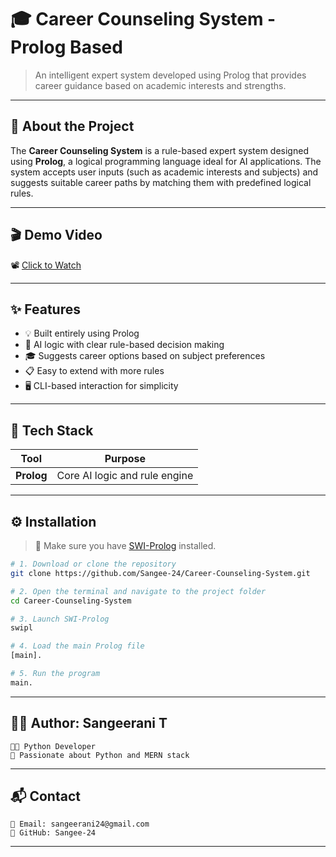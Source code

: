 # 🎓 Career Counseling System - Prolog Based

> An intelligent expert system developed using Prolog that provides career guidance based on academic interests and strengths.
---

## 📖 About the Project

The **Career Counseling System** is a rule-based expert system designed using **Prolog**, a logical programming language ideal for AI applications. The system accepts user inputs (such as academic interests and subjects) and suggests suitable career paths by matching them with predefined logical rules.

---

## 🎬 Demo Video

📽️ [Click to Watch](https://drive.google.com/file/d/1cPEhR5Op4sTDrd42-L0-nfM3kdBA948g/view)

---

## ✨ Features

- 💡 Built entirely using Prolog
- 🧠 AI logic with clear rule-based decision making
- 🎓 Suggests career options based on subject preferences
- 📋 Easy to extend with more rules
- 🖥️ CLI-based interaction for simplicity

---

## 🧰 Tech Stack

| Tool     | Purpose                  |
|----------|--------------------------|
| **Prolog** | Core AI logic and rule engine |

---

## ⚙️ Installation

> 🔽 Make sure you have [SWI-Prolog](https://www.swi-prolog.org/) installed.

```bash
# 1. Download or clone the repository
git clone https://github.com/Sangee-24/Career-Counseling-System.git

# 2. Open the terminal and navigate to the project folder
cd Career-Counseling-System

# 3. Launch SWI-Prolog
swipl

# 4. Load the main Prolog file
[main].

# 5. Run the program
main.
```
---
## 👩‍💻 Author: Sangeerani T
```
🧑‍💻 Python Developer 
🌟 Passionate about Python and MERN stack
```
---
## 📬 Contact
```
📧 Email: sangeerani24@gmail.com
🐙 GitHub: Sangee-24
```
---


